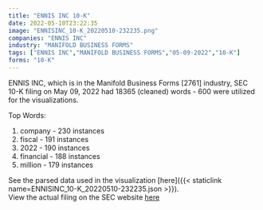 ```yaml
---
title: "ENNIS INC 10-K"
date: 2022-05-10T23:22:35
image: "ENNISINC_10-K_20220510-232235.png"
companies: "ENNIS INC"
industry: "MANIFOLD BUSINESS FORMS"
tags: ["ENNIS INC","MANIFOLD BUSINESS FORMS","05-09-2022","10-K"]
forms: "10-K"
---
```

ENNIS INC, which is in the Manifold Business Forms [2761] industry, SEC 10-K filing on May 09, 2022 had 18365 (cleaned) words - 600 were utilized for the visualizations.

Top Words:
1. company - 230 instances
2. fiscal - 191 instances
3. 2022 - 190 instances
4. financial - 188 instances
5. million - 179 instances


See the parsed data used in the visualization [here]({{< staticlink name=ENNISINC_10-K_20220510-232235.json >}}).  
View the actual filing on the SEC website [here](https://www.sec.gov/Archives/edgar/data/33002/0000950170-22-008563.txt)